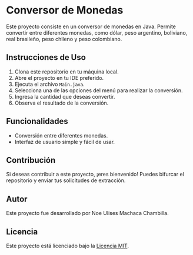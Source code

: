 # Conversor de Monedas

Este proyecto consiste en un conversor de monedas en Java. Permite convertir entre diferentes monedas, como dólar, peso argentino, boliviano, real brasileño, peso chileno y peso colombiano.

## Instrucciones de Uso

1. Clona este repositorio en tu máquina local.
2. Abre el proyecto en tu IDE preferido.
3. Ejecuta el archivo `Main.java`.
4. Selecciona una de las opciones del menú para realizar la conversión.
5. Ingresa la cantidad que deseas convertir.
6. Observa el resultado de la conversión.

## Funcionalidades

- Conversión entre diferentes monedas.
- Interfaz de usuario simple y fácil de usar.

## Contribución

Si deseas contribuir a este proyecto, ¡eres bienvenido! Puedes bifurcar el repositorio y enviar tus solicitudes de extracción.

## Autor

Este proyecto fue desarrollado por Noe Ulises Machaca Chambilla.

## Licencia

Este proyecto está licenciado bajo la [Licencia MIT](LICENSE).
